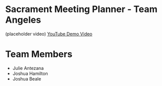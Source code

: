 # Sacrament Meeting Planner - Team Angeles

(placeholder video)
<a href="https://youtu.be/o1YUF_jNlzk">YouTube Demo Video</a>

# Team Members

- Julie Antezana
- Joshua Hamilton
- Joshua Beale
